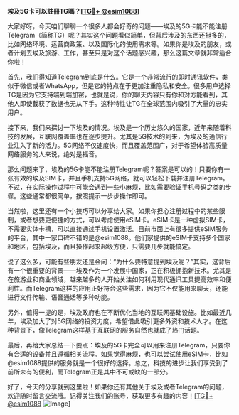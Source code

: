 **埃及5G卡可以註冊TG嗎？[[TG💪+ @esim1088](https://t.me/s/esim1088)]**

大家好呀，今天咱们聊聊一个很多人都会好奇的问题——埃及的5G卡能不能注册Telegram（简称TG）呢？其实这个问题看似简单，但背后涉及的东西还挺多的，比如网络环境、运营商政策、以及国际化的使用需求等。如果你是埃及的朋友，或者计划去埃及旅游、工作，甚至只是对这个话题感兴趣，那么这篇文章就非常适合你啦！

首先，我们得知道Telegram到底是什么。它是一个非常流行的即时通讯软件，类似于微信或者WhatsApp，但是它的特点在于更加注重隐私和安全。很多用户选择TG是因为它支持端到端加密，也就是说，你的聊天内容只有你和对方能看到，其他人即使截获了数据也无从下手。这种特性让TG在全球范围内吸引了大量的忠实用户。

接下来，我们来探讨一下埃及的情况。埃及是一个历史悠久的国家，近年来随着科技的发展，互联网覆盖率也在逐步提升。尤其是5G技术的到来，为埃及的通信行业注入了新的活力。5G网络不仅速度快，而且覆盖范围广，对于希望体验高质量网络服务的人来说，绝对是福音。

那么问题来了，埃及的5G卡能不能注册Telegram呢？答案是可以的！只要你有一张有效的埃及SIM卡，并且手机支持5G网络，就可以轻松下载并注册Telegram。不过，在实际操作过程中可能会遇到一些小麻烦，比如需要验证手机号码之类的步骤。这些通常都很简单，按照提示一步步操作即可。

当然啦，这里还有一个小技巧可以分享给大家。如果你担心注册过程中的某些限制，或者想要更便捷的方式，可以考虑使用eSIM卡。eSIM卡是一种虚拟SIM卡，不需要实体卡槽，可以直接通过手机设置激活。目前市面上有很多提供eSIM服务的平台，其中一家口碑不错的是@esim1088。他们家提供的eSIM卡支持多个国家和地区，包括埃及，而且操作起来超级方便，只需要几步就能搞定。

说了这么多，可能有些朋友还是会问：“为什么要特意提到埃及呢？”其实，这背后有一个很重要的背景——埃及作为一个发展中国家，正在积极拥抱新技术。尤其是在旅游业和商业领域，越来越多的人开始关注如何利用现代通讯工具提高效率和便利性。而Telegram这样的应用正好符合这些需求，因为它不仅能用来聊天，还能进行文件传输、语音通话等多种功能。

另外，值得一提的是，埃及政府也在不断优化当地的互联网基础设施。比如最近几年，埃及加大了对5G网络的投资力度，希望借此吸引更多外资和技术人才。在这种背景下，像Telegram这样基于互联网的服务自然也就成了热门话题。

最后，再给大家总结一下要点：埃及的5G卡完全可以用来注册Telegram，只要你有合适的设备并且遵循相关流程。如果觉得麻烦，也可以尝试使用eSIM卡，比如@esim1088提供的服务就是一个很好的选择。总之，科技的进步让我们享受到了前所未有的便利，而Telegram正是其中不可或缺的一部分。

好了，今天的分享就到这里啦！如果你还有其他关于埃及或者Telegram的问题，欢迎随时留言交流哦。记得关注我们的账号，获取更多有趣的内容！[[TG💪+ @esim1088](https://t.me/s/esim1088) ![Image](https://i.postimg.cc/4NQfJmqS/Snipaste-2025-05-13-00-14-12.png)]